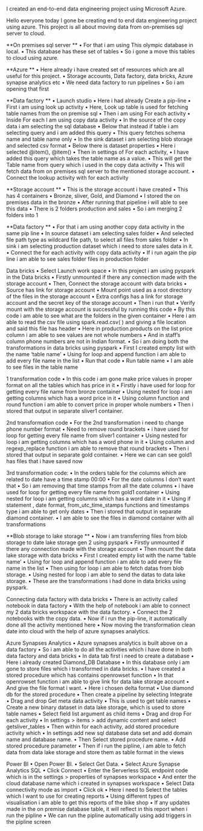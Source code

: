 I created an end-to-end data engineering project using Microsoft Azure.

Hello everyone today I gone be creating end to end data engineering project using azure. This project is all about moving data from on-premises sql server to cloud.

**On premises sql server ** • For that i am using This olympic database in local. • This database has these set of tables • So i gone a move this tables to cloud using azure.

**Azure ** • Here already i have created set of resources which are all useful for this project. • Storage accounts, Data factory, data bricks, Azure synapse analytics etc • We need data factory to run pipelines • So i am opening that first

**Data factory ** • Launch studio • Here i had already Create a pip-line • First i am using look up activity • Here, Look up table is used for fetching table names from the on premise sql • Then i am using For each activity • Inside For each I am using copy data activity • In the source of the copy data i am selecting the sql database • Below that instead if table i am selecting query and i am added this query • This query fetches schema name and table name only • In the sink dataset i am selecting blob storage and selected csv format • Below there is dataset properties • Here i selected @item(), @item() • Then in settings of For each activity, • I have added this query which takes the table name as a value. • This will get the Table name from query which i used in the copy data activity • This will fetch data from on premises sql server to the mentioned storage account. • Connect the lookup activity with for each activity

**Storage account ** • This is the storage account i have created • This has 4 containers • Bronze, sliver, Gold, and Diamond • I stored the on premises data in the bronze • After running that pipeline i will able to see this data • There is 2 folders production and sales • So i am merging 2 folders into 1

**Data factory ** • For that i am using another copy data activity in the same pip line • In source dataset i am selecting sales folder • And selected file path type as wildcard file path, to select all files from sales folder • In sink i am selecting production dataset which i need to store sales data in it. • Connect the for each activity with copy data activity • If i run again the pip line i am able to see sales folder files in production folder

Data bricks • Select Launch work space • In this project i am using pyspark in the Data bricks • Firstly unmounted if there any connection made with the storage account • Then, Connect the storage account with data bricks • Source has link for storage account • Mount point used as a root directory of the files in the storage account • Extra configs has a link for storage account and the secret key of the storage account • Then i run that • Verify mount with the storage account is successful by running this code • By this code i am able to see what are the folders in the given container • Here i am able to read the csv file using spark.read.csv( ) and giving a file location and said this file has header • Here in production.products on the list price column i am able to see values are not whole numbers • And in staff’s column phone numbers are not in Indian format. • So i am doing both the transformations in data bricks using pyspark • First I created empty list with the name ‘table name’ • Using for loop and append function i am able to add every file name in the list • Run that code • Run table name • I am able to see files in the table name

1 transformation code • In this code i am gone make price values in proper format on all the tables which has price in it • Firstly i have used for loop for getting every file name from bronze container • Using nested for loop i am getting columns which has a word price in it • Using column function and round function i am able to convert price in proper whole numbers • Then i stored that output in separate sliver1 container.

2nd transformation code • For the 2nd transformation i need to change phone number format • Need to remove round brackets • i have used for loop for getting every file name from sliver1 container • Using nested for loop i am getting columns which has a word phone in it • Using column and regexp_replace function i am able to remove that round brackets • Then i stored that output in separate gold container. • Here we can can see gold1 has files that i have saved now

3rd transformation code: • In the orders table for the columns which are related to date have a time stamp 00:00 • For the date columns I don’t want that • So i am removing that time stamps from all the date columns • i have used for loop for getting every file name from gold1 container • Using nested for loop i am getting columns which has a word date in it • Using if statement , date format, from_utc_time_stamps functions and timestamps type i am able to get only dates • Then i stored that output in separate diamond container. • I am able to see the files in diamond container with all transformations

**Blob storage to lake storage ** • Now i am transferring files from blob storage to date lake storage gen 2 using pyspark • Firstly unmounted if there any connection made with the storage account • Then mount the data lake storage with data bricks • First I created empty list with the name ‘table name’ • Using for loop and append function i am able to add every file name in the list • Then using for loop i am able to fetch datas from blob storage. • Using nested for loop i am able to send the datas to data lake storage. • These are the transformations i had done in data bricks using pyspark.

Connecting data factory with data bricks • There is an activity called notebook in data factory • With the help of notebook i am able to connect my 2 data bricks workspace with the data factory. • Connect the 2 notebooks with the copy data. • Now if i run the pip-line, it automatically done all the activity mentioned here • Now moving the transformation clean date into cloud with the help of azure synapses analytics.

Azure Synapses Analytics • Azure synapses analytics is built above on a data factory • So i am able to do all the activities which i have done in both data factory and data bricks • In data tab first i need to create a database • Here i already created Diamond_DB Database • In this database only i am gone to store files which i transformed in data bricks. • I have created a stored procedure which has contains openrowset function • In that openrowset function i am able to give link for data lake storage account • And give the file format i want. • Here i chosen delta format • Use diamond db for the stored procedure • Then create a pipeline by selecting Integrate • Drag and drop Get meta data activity • This is used to get table names • Create a new binary dataset in data lake storage, which is used to store table names • Select field list argument as child items • Drag and drop For each activity • In settings > items > add dynamic content and select getsliver_tables • Then within for each activity, add stored procedure activity which • In settings add new sql database data set and add domain name and database name. • Then Select stored procedure name. • Add stored procedure parameter • Then if i run the pipline, i am able to fetch data from data lake storage and store them as table format in the views

Power BI • Open Power BI. • Select Get Data. • Select Azure Synapse Analytics SQL • Click Connect • Enter the Serverless SQL endpoint code which is in the settings > properties of synapses workspace • And enter the cloud database name which i created in synapses workspace • Select Data connectivity mode as import • Click ok • Here i need to Select the tables which I want to use for creating reports • Using different types of visualisation i am able to get this reports of the bike shop • If any updates made in the on premise database table, it will reflect in this report when i run the pipline • We can run the pipline automatically using add triggers in the pipline screen
